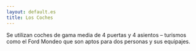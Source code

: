 ```yaml
---
layout: default.es
title: Los Coches
---
```


Se utilizan coches de gama media de 4 puertas y 4 asientos – turismos como el Ford Mondeo que son aptos para dos personas y sus equipajes.

